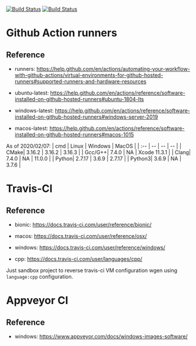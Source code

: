 [![Build Status][github_status]][github_link]
[![Build Status][travis_status]][travis_link]

[github_status]: https://github.com/Mizux/travis-ci/workflows/C++%20CI/badge.svg
[github_link]: https://github.com/Mizux/travis-ci/actions

[travis_status]: https://travis-ci.com/Mizux/travis-ci.svg?branch=master
[travis_link]: https://travis-ci.com/Mizux/travis-ci

# Github Action runners
## Reference
* runners: https://help.github.com/en/actions/automating-your-workflow-with-github-actions/virtual-environments-for-github-hosted-runners#supported-runners-and-hardware-resources

* ubuntu-latest: https://help.github.com/en/actions/reference/software-installed-on-github-hosted-runners#ubuntu-1804-lts
* windows-latest: https://help.github.com/en/actions/reference/software-installed-on-github-hosted-runners#windows-server-2019
* macos-latest: https://help.github.com/en/actions/reference/software-installed-on-github-hosted-runners#macos-1015


As of 2020/02/07:
| cmd | Linux | Windows | MacOS |
| :-- | -- | -- | -- |
| CMake| 3.16.2 | 3.16.2 | 3.16.3 |
| Gcc/G++| 7.4.0 | NA | Xcode 11.3.1 |
| Clang| 7.4.0 | NA | 11.0.0 |
| Python| 2.7.17 | 3.6.9 | 2.7.17 |
| Python3| 3.6.9 | NA | 3.7.6 |

# Travis-CI
## Reference
* bionic: https://docs.travis-ci.com/user/reference/bionic/
* macos: https://docs.travis-ci.com/user/reference/osx/
* windows: https://docs.travis-ci.com/user/reference/windows/

* cpp: https://docs.travis-ci.com/user/languages/cpp/

Just sandbox project to reverse travis-ci VM configuration wgen using `language:cpp` configuration.

# Appveyor CI
## Reference
* windows: https://www.appveyor.com/docs/windows-images-software/

